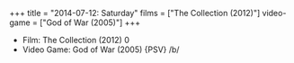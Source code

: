 +++
title = "2014-07-12: Saturday"
films = ["The Collection (2012)"]
video-game = ["God of War (2005)"]
+++


* Film: The Collection (2012) 0
* Video Game: God of War (2005) {PSV} /b/
